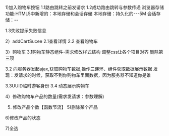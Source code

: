 1)加入购物车按钮
1.1路由跳转之前发请求
1.2成功路由跳转与参数传递
浏览器存储功能:HTML5中新增的：本地存储和会话存储
本地存储：持久化的---5M
会话存储：--

1.3失败提示失败信息

2）addCartSucee
2.1查看详情
2.2 查看购物车

3）购物车
3.1购物车静态组件-需求修改样式结构
调整css让各个项目对齐  删除第三项 

3.2 向服务器发起ajax,获取购物车数据,操作三连环、组件获取数据展示数据
发现：发请求的时候，获取不到你购物车里面数据，因为服务器不知道你是谁


3.3UUID临时游客身份
3.4 动态展示购物车


4）修改购物车产品的数量(需求发请求：参数理解)

5) 修改产品个数【函数节流】
5)删除某个产品

6)修改产品的状态

7)全选